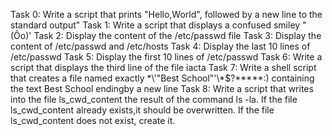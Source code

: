 Task 0: Write a script that prints "Hello,World", followed by a new line to the standard output"
Task 1: Write a script that displays a confused smiley "(Ôo)'
Task 2: Display the content of the /etc/passwd file
Task 3: Display the content of /etc/passwd and /etc/hosts
Task 4: Display the last 10 lines of /etc/passwd
Task 5: Display the first 10 lines of /etc/passwd
Task 6: Write a script that displays the third line of the file iacta
Task 7: Write a shell script that creates a file named exactly \*\\'"Best School"\'\\*$\?\*\*\*\*\*:) containing the text Best School endingby a new line
Task 8: Write a script that writes into the file ls_cwd_content the result of the command ls -la. If the file ls_cwd_content already exists,it should be overwritten. If the file ls_cwd_content does not exist, create it.
